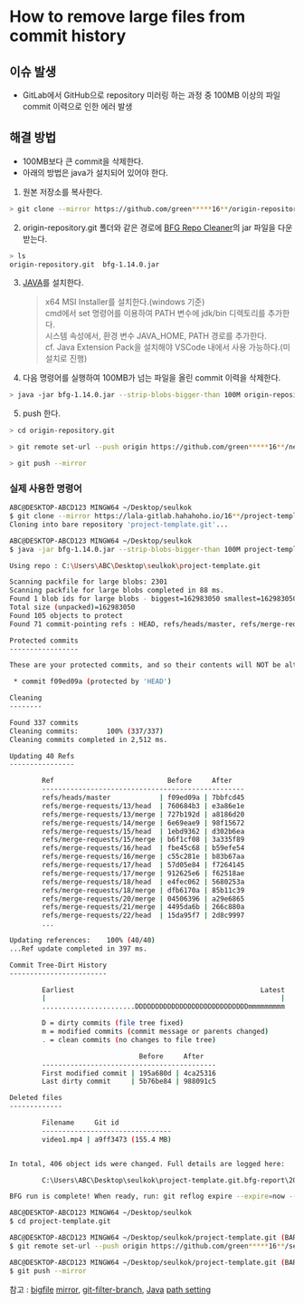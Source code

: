 # How to remove large files from commit history

## 이슈 발생

- GitLab에서 GitHub으로 repository 미러링 하는 과정 중 100MB 이상의 파일 commit 이력으로 인한 에러 발생

## 해결 방법

- 100MB보다 큰 commit을 삭제한다.
- 아래의 방법은 java가 설치되어 있어야 한다.

1. 원본 저장소를 복사한다.

```bash
> git clone --mirror https://github.com/green*****16**/origin-repository.git
```

2. origin-repository.git 폴더와 같은 경로에 [BFG Repo Cleaner](https://rtyley.github.io/bfg-repo-cleaner)의 jar 파일을 다운받는다.

```bash
> ls
origin-repository.git  bfg-1.14.0.jar
```

3. [JAVA](https://www.oracle.com/java/technologies/downloads/)를 설치한다.

   > x64 MSI Installer를 설치한다.(windows 기준)<br/>
   > cmd에서 set 명령어를 이용하여 PATH 변수에 jdk/bin 디렉토리를 추가한다.<br/>
   > 시스템 속성에서, 환경 변수 JAVA_HOME, PATH 경로를 추가한다.<br/>
   > cf. Java Extension Pack을 설치해야 VSCode 내에서 사용 가능하다.(미설치로 진행)

4. 다음 명령어를 실행하여 100MB가 넘는 파일을 올린 commit 이력을 삭제한다.

```bash
> java -jar bfg-1.14.0.jar --strip-blobs-bigger-than 100M origin-repository.git
```

5. push 한다.

```bash
> cd origin-repository.git

> git remote set-url --push origin https://github.com/green*****16**/new-repository.git

> git push --mirror
```

### 실제 사용한 명령어

```bash
ABC@DESKTOP-ABCD123 MINGW64 ~/Desktop/seulkok
$ git clone --mirror https://lala-gitlab.hahahoho.io/16**/project-template.git
Cloning into bare repository 'project-template.git'...

ABC@DESKTOP-ABCD123 MINGW64 ~/Desktop/seulkok
$ java -jar bfg-1.14.0.jar --strip-blobs-bigger-than 100M project-template.git

Using repo : C:\Users\ABC\Desktop\seulkok\project-template.git

Scanning packfile for large blobs: 2301
Scanning packfile for large blobs completed in 88 ms.
Found 1 blob ids for large blobs - biggest=162983050 smallest=162983050
Total size (unpacked)=162983050
Found 105 objects to protect
Found 71 commit-pointing refs : HEAD, refs/heads/master, refs/merge-requests/1/head, ...

Protected commits
-----------------

These are your protected commits, and so their contents will NOT be altered:

 * commit f09ed09a (protected by 'HEAD')

Cleaning
--------

Found 337 commits
Cleaning commits:       100% (337/337)
Cleaning commits completed in 2,512 ms.

Updating 40 Refs
----------------

        Ref                            Before     After
        --------------------------------------------------
        refs/heads/master            | f09ed09a | 7bbfcd45
        refs/merge-requests/13/head  | 760684b3 | e3a86e1e
        refs/merge-requests/13/merge | 727b192d | a8186d20
        refs/merge-requests/14/merge | 6e69eae9 | 98f15672
        refs/merge-requests/15/head  | 1ebd9362 | d302b6ea
        refs/merge-requests/15/merge | b6f1cf08 | 3a335f89
        refs/merge-requests/16/head  | fbe45c68 | b59efe54
        refs/merge-requests/16/merge | c55c281e | b83b67aa
        refs/merge-requests/17/head  | 57d05e84 | f7264145
        refs/merge-requests/17/merge | 912625e6 | f62518ae
        refs/merge-requests/18/head  | e4fec062 | 5680253a
        refs/merge-requests/18/merge | dfb6170a | 85b11c39
        refs/merge-requests/20/merge | 04506396 | a29e6865
        refs/merge-requests/21/merge | 4495da6b | 266c880a
        refs/merge-requests/22/head  | 15da95f7 | 2d8c9997
        ...

Updating references:    100% (40/40)
...Ref update completed in 397 ms.

Commit Tree-Dirt History
------------------------

        Earliest                                              Latest
        |                                                          |
        .......................DDDDDDDDDDDDDDDDDDDDDDDDDDDDmmmmmmmmm

        D = dirty commits (file tree fixed)
        m = modified commits (commit message or parents changed)
        . = clean commits (no changes to file tree)

                                Before     After
        -------------------------------------------
        First modified commit | 195a680d | 4ca25316
        Last dirty commit     | 5b76be84 | 988091c5

Deleted files
-------------

        Filename     Git id
        --------------------------------
        video1.mp4 | a9ff3473 (155.4 MB)


In total, 406 object ids were changed. Full details are logged here:

        C:\Users\ABC\Desktop\seulkok\project-template.git.bfg-report\2022-01-16\02-32-45

BFG run is complete! When ready, run: git reflog expire --expire=now --all && git gc --prune=now --aggres

ABC@DESKTOP-ABCD123 MINGW64 ~/Desktop/seulkok
$ cd project-template.git

ABC@DESKTOP-ABCD123 MINGW64 ~/Desktop/seulkok/project-template.git (BARE:master)
$ git remote set-url --push origin https://github.com/green*****16**/seul-kok.git

ABC@DESKTOP-ABCD123 MINGW64 ~/Desktop/seulkok/project-template.git (BARE:master)
$ git push --mirror
```

참고 : [bigfile](https://vateran.tistory.com/51) [mirror](https://hongjuzzang.github.io/howto/git_mirror/), [git-filter-branch](https://oizys.tistory.com/57), [Java](https://wikidocs.net/887) [path setting](https://hyoje420.tistory.com/7)
